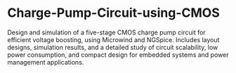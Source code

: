 # Charge-Pump-Circuit-using-CMOS
Design and simulation of a five-stage CMOS charge pump circuit for efficient voltage boosting, using Microwind and NGSpice. Includes layout designs, simulation results, and a detailed study of circuit scalability, low power consumption, and compact design for embedded systems and power management applications.

